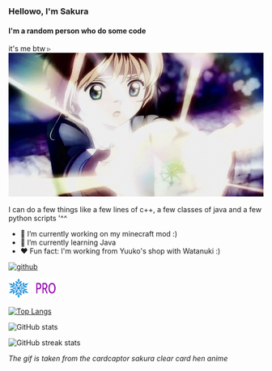 <!--
**windows9x95/windows9x95** is a ✨ _special_ ✨ repository because its `README.md` (this file) appears on your GitHub profile.

Here are some ideas to get you started:

- 🔭 I’m currently working on ...
- 🌱 I’m currently learning ...
- 👯 I’m looking to collaborate on ...
- 🤔 I’m looking for help with ...
- 💬 Ask me about ...
- 📫 How to reach me: ...
- 😄 Pronouns: ...
- ⚡ Fun fact: ...
-->
### Hellowo, I'm Sakura
#### I'm a random person who do some code
it's me btw ▹
![I'm a random person who do some code](https://github.com/Mockonaa/Mockonaa/raw/main/sakura.gif)

I can do a few things like a few lines of c++, a few classes of java and a few python scripts '^^

- 🔭 I’m currently working on my minecraft mod :) 
- 📕 I’m currently learning Java 
- ❤ Fun fact: I'm working from Yuuko's shop with Watanuki :) 


[<img src='https://cdn.jsdelivr.net/npm/simple-icons@3.0.1/icons/github.svg' alt='github' height='40'>](https://github.com/Mockonaa)  

<a href='https://archiveprogram.github.com/'><img src='https://raw.githubusercontent.com/acervenky/animated-github-badges/master/assets/acbadge.gif' width='40' height='40'></a> <a href='https://github.com/pricing'><img src='https://raw.githubusercontent.com/acervenky/animated-github-badges/master/assets/pro.gif' width='40' height='40'></a> 

[![Top Langs](https://github-readme-stats.vercel.app/api/top-langs/?username=Mockonaa)](https://github.com/anuraghazra/github-readme-stats)

![GitHub stats](https://github-readme-stats.vercel.app/api?username=Mockonaa&show_icons=true)  

![GitHub streak stats](https://github-readme-streak-stats.herokuapp.com/?user=Mockonaa)  

_The gif is taken from the cardcaptor sakura clear card hen anime_
